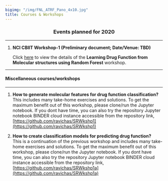 ```yaml
---
bigimg: "/img/FNL_ATRF_Pano_4x10.jpg"
title: Courses & Workshops
---
```



### <center> Events planned for 2020  </center>
---

1. **NCI CBIIT Workshop-1 (Preliminary document; Date/Venue: TBD)**  <br />

   Click [here](ML2020-1) to view the details of the **Learning Drug Function from Molecular structures using Random Forest** workshop.

---

#### Miscellaneous courses/workshops 
---

1. **How to generate molecular features for drug function classification?** <br />
This includes many take-home exercises and solutions. 
To get the maximum benefit out of this workshop, please clone/run the Jupyter notebook. 
If you dont have time, you can also try the repository Jupyter notebook BINDER cloud instance 
accessible from the repository link, 
[https://github.com/ravichas/SRWkshp1](https://github.com/ravichas/SRWkshp1) 

2. **How to create classification models for predicting drug function?** <br />
This is a continuation of the previous workshop and includes many take-home exercises and solutions. 
To get the maximum benefit out of this workshop, please clone/run the Jupyter notebook. 
If you dont have time, you can also try the repository Jupyter notebook BINDER cloud instance 
accessible from the repository link, 
[https://github.com/ravichas/SRWkshp1a](https://github.com/ravichas/SRWkshp1a) 
